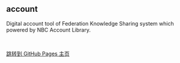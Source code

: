 account
-------

Digital account tool of Federation Knowledge Sharing system which powered by NBC Account Library.

&nbsp;

[跳转到 GitHub Pages 主页](https://www.fn-share.com/github_bridge?path=index.html)
